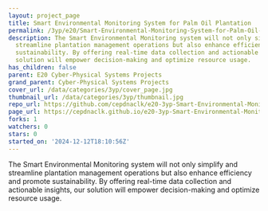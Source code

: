 ```yaml
---
layout: project_page
title: Smart Environmental Monitoring System for Palm Oil Plantation
permalink: /3yp/e20/Smart-Environmental-Monitoring-System-for-Palm-Oil-Plantation/
description: The Smart Environmental Monitoring system will not only simplify and
  streamline plantation management operations but also enhance efficiency and promote
  sustainability. By offering real-time data collection and actionable insights, our
  solution will empower decision-making and optimize resource usage.
has_children: false
parent: E20 Cyber-Physical Systems Projects
grand_parent: Cyber-Physical Systems Projects
cover_url: /data/categories/3yp/cover_page.jpg
thumbnail_url: /data/categories/3yp/thumbnail.jpg
repo_url: https://github.com/cepdnaclk/e20-3yp-Smart-Environmental-Monitoring-System-for-Palm-Oil-Plantation
page_url: https://cepdnaclk.github.io/e20-3yp-Smart-Environmental-Monitoring-System-for-Palm-Oil-Plantation
forks: 1
watchers: 0
stars: 0
started_on: '2024-12-12T18:10:56Z'
---
```


The Smart Environmental Monitoring system will not only simplify and streamline plantation management operations but also enhance efficiency and promote sustainability. By offering real-time data collection and actionable insights, our solution will empower decision-making and optimize resource usage.